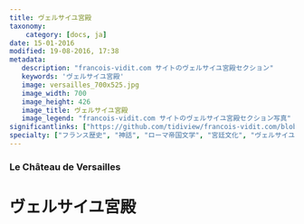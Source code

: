```yaml
---
title: ヴェルサイユ宮殿
taxonomy:
    category: [docs, ja]
date: 15-01-2016
modified: 19-08-2016, 17:38
metadata:
   description: "francois-vidit.com サイトのヴェルサイユ宮殿セクション"
   keywords: 'ヴェルサイユ宮殿'
   image: versailles_700x525.jpg
   image_width: 700
   image_height: 426
   image_title: ヴェルサイユ宮殿
   image_legend: "francois-vidit.com サイトのヴェルサイユ宮殿セクション写真"
significantlinks: ["https://github.com/tidiview/francois-vidit.com/blob/develop/user/sites/docs/pages/01.reference/01.versailles/chapter.ja.md"]
specialty: ["フランス歴史", "神話", "ローマ帝国文学", "宮廷文化", "ヴェルサイユ宮殿"]
---
```

### Le Château de Versailles

# ヴェルサイユ宮殿